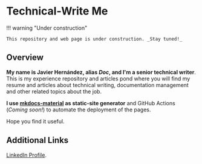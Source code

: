 # Technical-Write Me  
!!! warning "Under construction"  

    This repository and web page is under construction. _Stay tuned!_

## Overview  

**My name is Javier Hernández, alias _Doc_, and I'm a senior technical writer**. This is my experience repository and articles pond where you will find my resume and articles about technical writing, documentation management and other related topics about the job.   

**I use [mkdocs-material](https://squidfunk.github.io/mkdocs-material/) as static-site generator** and GitHub Actions (_Coming soon!_) to automate the deployment of the pages.

Hope you find it useful.

## Additional Links  

[LinkedIn Profile](https://www.linkedin.com/in/javier-hernandez-fernandez/).
